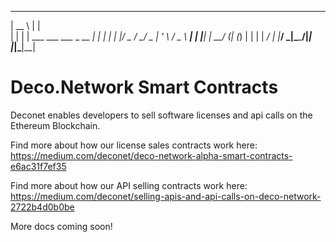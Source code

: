 
  _____                            _   
 |  __ \                          | |  
 | |  | | ___  ___ ___  _ __   ___| |_ 
 | |  | |/ _ \/ __/ _ \| '_ \ / _ \ __|
 | |__| |  __/ (_| (_) | | | |  __/ |_ 
 |_____/ \___|\___\___/|_| |_|\___|\__|
                                       
                                       


# Deco.Network Smart Contracts

Deconet enables developers to sell software licenses and api calls on the Ethereum Blockchain.

Find more about how our license sales contracts work here: https://medium.com/deconet/deco-network-alpha-smart-contracts-e6ac31f7ef35

Find more about how our API selling contracts work here: https://medium.com/deconet/selling-apis-and-api-calls-on-deco-network-2722b4d0b0be

More docs coming soon!